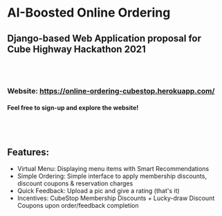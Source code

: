 # AI-Boosted Online Ordering
## Django-based Web Application proposal for Cube Highway Hackathon 2021
<br></br>
### Website: https://online-ordering-cubestop.herokuapp.com/
#### Feel free to sign-up and explore the website!
<br></br>
## Features:
* Virtual Menu: Displaying menu items with Smart Recommendations
* Simple Ordering: Simple interface to apply membership discounts, discount coupons & reservation charges
* Quick Feedback: Upload a pic and give a rating (that's it)
* Incentives: CubeStop Membership Discounts + Lucky-draw Discount Coupons upon order/feedback completion